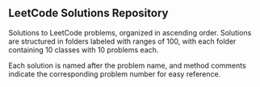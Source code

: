 ## LeetCode Solutions Repository

Solutions to LeetCode problems, organized in ascending order. Solutions are structured in folders labeled with ranges of 100, with each folder containing 10 classes with 10 problems each. 

Each solution is named after the problem name, and method comments indicate the corresponding problem number for easy reference.
